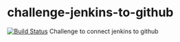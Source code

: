 # challenge-jenkins-to-github
[![Build Status](http://ec2-18-189-176-181.us-east-2.compute.amazonaws.com/buildStatus/icon?job=challenge-jenkins-to-github)](http://ec2-18-189-176-181.us-east-2.compute.amazonaws.com/job/challenge-jenkins-to-github/)
Challenge to connect jenkins to github
